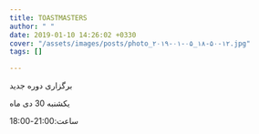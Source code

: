 ```yaml
---
title: TOASTMASTERS
author: " "
date: 2019-01-10 14:26:02 +0330
cover: "/assets/images/posts/photo_۲۰۱۹-۰۱-۰۵_۱۸-۵۰-۱۲.jpg"
tags: []

---
```

برگزاری دوره جدید 

یکشنبه 30 دی ماه

ساعت:21:00-18:00